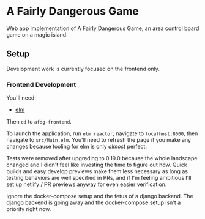A Fairly Dangerous Game
==============

Web app implementation of A Fairly Dangerous Game, an area control board game
on a magic island.

Setup
-----

Development work is currently focused on the frontend only.

### Frontend Development ###

You'll need:

- [elm](elm-lang.org)

Then `cd` to `afdg-frontend`.

To launch the application, run `elm reactor`, navigate to `localhost:8000`,
then navigate to `src/Main.elm`. You'll need to refresh the page if you
make any changes because tooling for elm is only _almost_ perfect.

Tests were removed after upgrading to 0.19.0 because the whole landscape changed
and I didn't feel like investing the time to figure out how. Quick builds and easy
develop previews make them less necessary as long as testing behaviors are well
specified in PRs, and if I'm feeling ambitious I'll set up netlify / PR previews
anyway for even easier verification.

Ignore the docker-compose setup and the fetus of a django backend. The django
backend is going away and the docker-compose setup isn't a priority right
now.
